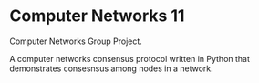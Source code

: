 # Computer Networks 11
 Computer Networks Group Project.

 A computer networks consensus protocol written in Python that demonstrates consesnsus among nodes in a network.
